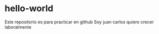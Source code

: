# hello-world
Este repositorio es para practicar en github
Soy juan carlos quiero crecer laboralmente
